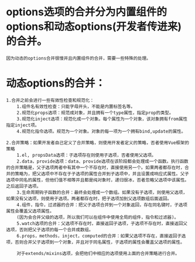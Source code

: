 # options选项的合并分为内置组件的options和动态options(开发者传进来)的合并。
	因为动态的options合并很慢并且内置组件的合并，需要一些特殊的处理。

# 动态options的合并：
	1.合并之前会进行一些有效性检查和规范化：
		1.组件名有效性检查：只能字母开头，不能是内置标签名等。
		2.规范化props选项：规范成对象，并且拥有一个type属性，指定prop的类型。
		3.规范化inject选项：规范化成一个对象。每个属性为一个对象，该对象拥有from属性指定inject项。
		4.规范化指令选项。规范为一个对象。对象的每一项为一个拥有bind,update的属性。

	2.合并策略：如果开发者自己定义了合并策略，则使用开发者定义的策略，否者使用Vue框架的策略
		1.el, propsData选项：子选项存在则使用子选项，否者使用父选项。
		2.data，provide选项：data、provide选项在该阶段都会处理成一个函数。执行函数的合并策略是，父子选项两者中有其中一个不存在时，直接使用另一个。如果两者都存在时，合并的策略为，把父选项中不存在于子选项的属性合并到子选项中，并且设置成响应式属性。父子选项中同名的属性，但他们值不相等并且都是纯对象时，递归很冰，否者忽略父选项中该属性。之后返回子选项。
		3.生命周期钩子函数的合并：最终会处理成一个数组。如果没有子选项，则使用父选项，如果没有父选项，则使用子选项。两者都存在时，把子选项加到父选项数组后面返回。
		4.组件，指令，过滤器的合并：把父子选项合并到一个对象返回，存在同名键时，子选项属性会覆盖父选项属性。
		(因为会合并父级的选项，所以我们可以在组件中使用全局的组件，指令和过滤器)。
		5.watch选项的合并：父选项不存在时，直接返回子选项，子选项不存在时，直接返回父选项，否则把父子选项的每一个合并成数组。
		6.props，methods，inject，computed的合并：如果父选项不存在，直接返回子选项，否则合并父子选项到一个对象，并且对于同名属性，子选项的属性会覆盖父选项的属性。

		对于extends/mixins选项，会把他们中相应的选项使用上面的合并策略进行合并。
